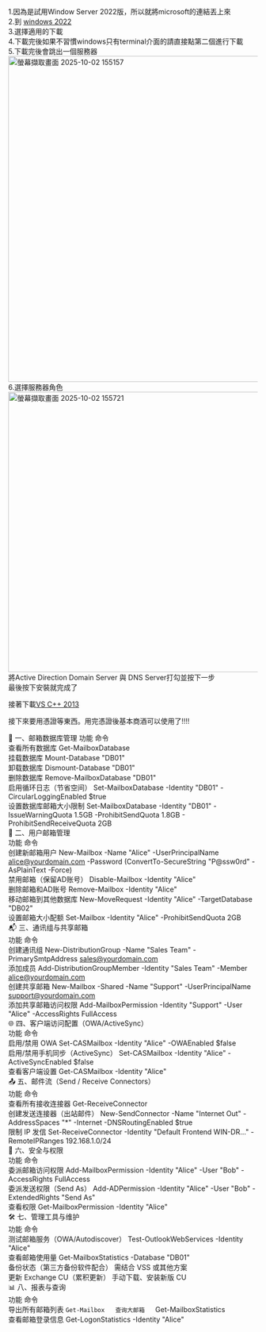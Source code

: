 1.因為是試用Window Server 2022版，所以就將microsoft的連結丟上來  
2.到 [windows 2022](https://www.microsoft.com/en-us/evalcenter/download-windows-server-2022?msockid=21a32a8c5fc66b5b1dff3fdd5ea96a8f)  
3.選擇適用的下載  
4.下載完後如果不習慣windows只有terminal介面的請直接點第二個進行下載  
5.下載完後會跳出一個服務器  
<img width="680" height="657" alt="螢幕擷取畫面 2025-10-02 155157" src="https://github.com/user-attachments/assets/2d2e1fe8-a0ab-42bc-9ce4-19f9beba5fe4" />  
6.選擇服務器角色  
<img width="791" height="565" alt="螢幕擷取畫面 2025-10-02 155721" src="https://github.com/user-attachments/assets/61fb8281-f70b-4ff8-b20d-6cbe2ad24e68" />
將Active Direction Domain Server 與 DNS Server打勾並按下一步  
最後按下安裝就完成了  

接著下載[VS C++ 2013](https://www.microsoft.com/zh-TW/download/details.aspx?id=40784&msockid=3cc3b7a93710612c2941a267366d6000)

接下來要用憑證等東西。用完憑證後基本商酒可以使用了!!!!  

📁 一、邮箱数据库管理
功能	命令  
查看所有数据库	Get-MailboxDatabase  
挂载数据库	Mount-Database "DB01"  
卸载数据库	Dismount-Database "DB01"  
删除数据库	Remove-MailboxDatabase "DB01"  
启用循环日志（节省空间）	Set-MailboxDatabase -Identity "DB01" -CircularLoggingEnabled $true  
设置数据库邮箱大小限制	Set-MailboxDatabase -Identity "DB01" -IssueWarningQuota 1.5GB -ProhibitSendQuota 1.8GB -  ProhibitSendReceiveQuota 2GB  
👤 二、用户邮箱管理  
功能	命令  
创建新邮箱用户	New-Mailbox -Name "Alice" -UserPrincipalName alice@yourdomain.com -Password (ConvertTo-SecureString "P@ssw0rd" -AsPlainText -Force)  
禁用邮箱（保留AD账号）	Disable-Mailbox -Identity "Alice"  
删除邮箱和AD账号	Remove-Mailbox -Identity "Alice"  
移动邮箱到其他数据库	New-MoveRequest -Identity "Alice" -TargetDatabase "DB02"  
设置邮箱大小配额	Set-Mailbox -Identity "Alice" -ProhibitSendQuota 2GB  
📬 三、通讯组与共享邮箱  
功能	命令  
创建通讯组	New-DistributionGroup -Name "Sales Team" -PrimarySmtpAddress sales@yourdomain.com  
添加成员	Add-DistributionGroupMember -Identity "Sales Team" -Member alice@yourdomain.com  
创建共享邮箱	New-Mailbox -Shared -Name "Support" -UserPrincipalName support@yourdomain.com  
添加共享邮箱访问权限	Add-MailboxPermission -Identity "Support" -User "Alice" -AccessRights FullAccess  
🌐 四、客户端访问配置（OWA/ActiveSync）  
功能	命令  
启用/禁用 OWA	Set-CASMailbox -Identity "Alice" -OWAEnabled $false  
启用/禁用手机同步（ActiveSync）	Set-CASMailbox -Identity "Alice" -ActiveSyncEnabled $false  
查看客户端设置	Get-CASMailbox -Identity "Alice"  
📤 五、邮件流（Send / Receive Connectors）  
功能	命令  
查看所有接收连接器	Get-ReceiveConnector  
创建发送连接器（出站邮件）	New-SendConnector -Name "Internet Out" -AddressSpaces "*" -Internet -DNSRoutingEnabled $true  
限制 IP 发信	Set-ReceiveConnector -Identity "Default Frontend WIN-DR..." -RemoteIPRanges 192.168.1.0/24  
🔐 六、安全与权限  
功能	命令  
委派邮箱访问权限	Add-MailboxPermission -Identity "Alice" -User "Bob" -AccessRights FullAccess  
委派发送权限（Send As）	Add-ADPermission -Identity "Alice" -User "Bob" -ExtendedRights "Send As"  
查看权限	Get-MailboxPermission -Identity "Alice"  
🛠 七、管理工具与维护  
功能	命令  
测试邮箱服务（OWA/Autodiscover）	Test-OutlookWebServices -Identity "Alice"  
查看邮箱使用量	Get-MailboxStatistics -Database "DB01"  
备份状态（第三方备份软件配合）	需结合 VSS 或其他方案  
更新 Exchange CU（累积更新）	手动下载、安装新版 CU  
📊 八、报表与查询  
功能	命令  
导出所有邮箱列表	`Get-Mailbox  
查询大邮箱	`Get-MailboxStatistics  
查看邮箱登录信息	Get-LogonStatistics -Identity "Alice"  
